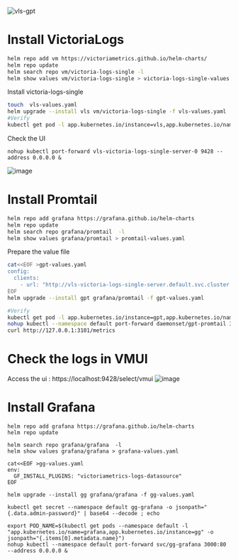 ![vls-gpt](https://github.com/user-attachments/assets/81916d6a-e1d8-4c2d-aa75-9d321b7fcba5)

# Install VictoriaLogs
```bash
helm repo add vm https://victoriametrics.github.io/helm-charts/
helm repo update
helm search repo vm/victoria-logs-single -l
helm show values vm/victoria-logs-single > victoria-logs-single-values.yaml
```
Install victoria-logs-single
```bash
touch  vls-values.yaml
helm upgrade --install vls vm/victoria-logs-single -f vls-values.yaml
#Verify
kubectl get pod -l app.kubernetes.io/instance=vls,app.kubernetes.io/name=victoria-logs-single

```
Check the UI 
```
nohup kubectl port-forward vls-victoria-logs-single-server-0 9428 --address 0.0.0.0 &
```
![image](https://github.com/user-attachments/assets/9a97d544-cf56-472f-bc7c-3d8c571557c6)

# Install Promtail
```bash
helm repo add grafana https://grafana.github.io/helm-charts
helm repo update
helm search repo grafana/promtail  -l
helm show values grafana/promtail > promtail-values.yaml
```
Prepare the value file 
```bash
cat<<EOF >gpt-values.yaml
config:
  clients:
    - url: "http://vls-victoria-logs-single-server.default.svc.cluster.local:9428/insert/loki/api/v1/push"
EOF
helm upgrade --install gpt grafana/promtail -f gpt-values.yaml

#Verify 
kubectl get pod -l app.kubernetes.io/instance=gpt,app.kubernetes.io/name=promtail
nohup kubectl --namespace default port-forward daemonset/gpt-promtail 3101 --address 0.0.0.0 &
curl http://127.0.0.1:3101/metrics
```
# Check the logs in VMUI
Access the ui : https://localhost:9428/select/vmui
![image](https://github.com/user-attachments/assets/19f18d94-73b7-44cb-9c75-27ce94ab2487)

# Install Grafana 
```
helm repo add grafana https://grafana.github.io/helm-charts
helm repo update

helm search repo grafana/grafana  -l
helm show values grafana/grafana > grafana-values.yaml

cat<<EOF >gg-values.yaml
env:
  GF_INSTALL_PLUGINS: "victoriametrics-logs-datasource"
EOF

helm upgrade --install gg grafana/grafana -f gg-values.yaml

kubectl get secret --namespace default gg-grafana -o jsonpath="{.data.admin-password}" | base64 --decode ; echo

export POD_NAME=$(kubectl get pods --namespace default -l "app.kubernetes.io/name=grafana,app.kubernetes.io/instance=gg" -o jsonpath="{.items[0].metadata.name}")
nohup kubectl --namespace default port-forward svc/gg-grafana 3000:80 --address 0.0.0.0 &
```


